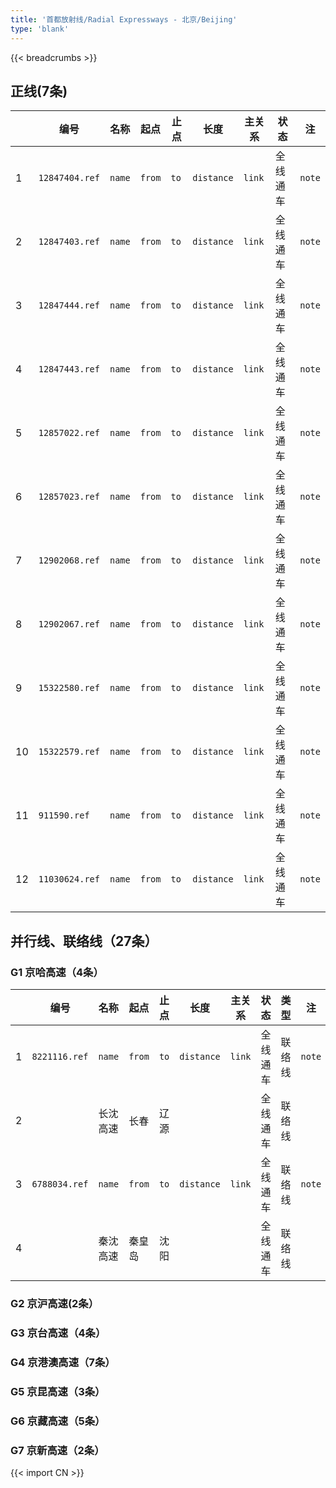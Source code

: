 ```yaml
---
title: '首都放射线/Radial Expressways - 北京/Beijing'
type: 'blank'
---
```


{{< breadcrumbs >}}

## 正线(7条)

|    | 编号           | 名称   | 起点   | 止点 | 长度       | 主关系 | 状态     | 注     |
|----|----------------|--------|--------|------|------------|--------|----------|--------|
| 1  | `12847404.ref` | `name` | `from` | `to` | `distance` | `link` | 全线通车 | `note` |
| 2  | `12847403.ref` | `name` | `from` | `to` | `distance` | `link` | 全线通车 | `note` |
| 3  | `12847444.ref` | `name` | `from` | `to` | `distance` | `link` | 全线通车 | `note` |
| 4  | `12847443.ref` | `name` | `from` | `to` | `distance` | `link` | 全线通车 | `note` |
| 5  | `12857022.ref` | `name` | `from` | `to` | `distance` | `link` | 全线通车 | `note` |
| 6  | `12857023.ref` | `name` | `from` | `to` | `distance` | `link` | 全线通车 | `note` |
| 7  | `12902068.ref` | `name` | `from` | `to` | `distance` | `link` | 全线通车 | `note` |
| 8  | `12902067.ref` | `name` | `from` | `to` | `distance` | `link` | 全线通车 | `note` |
| 9  | `15322580.ref` | `name` | `from` | `to` | `distance` | `link` | 全线通车 | `note` |
| 10 | `15322579.ref` | `name` | `from` | `to` | `distance` | `link` | 全线通车 | `note` |
| 11 | `911590.ref`   | `name` | `from` | `to` | `distance` | `link` | 全线通车 | `note` |
| 12 | `11030624.ref` | `name` | `from` | `to` | `distance` | `link` | 全线通车 | `note` |


## 并行线、联络线（27条）

### G1 京哈高速（4条）

|   | 编号          | 名称     | 起点   | 止点 | 长度       | 主关系 | 状态     | 类型   | 注     |
|---|---------------|----------|--------|------|------------|--------|----------|--------|--------|
| 1 | `8221116.ref` | `name`   | `from` | `to` | `distance` | `link` | 全线通车 | 联络线 | `note` |
| 2 |               | 长沈高速 | 长春   | 辽源 |            |        | 全线通车 | 联络线 |        |
| 3 | `6788034.ref` | `name`   | `from` | `to` | `distance` | `link` | 全线通车 | 联络线 | `note` |
| 4 |               | 秦沈高速 | 秦皇岛 | 沈阳 |            |        | 全线通车 | 联络线 |        |

### G2 京沪高速(2条）

### G3 京台高速（4条）

### G4 京港澳高速（7条）

### G5 京昆高速（3条）

### G6 京藏高速（5条）

### G7 京新高速（2条）


{{< import CN >}}
